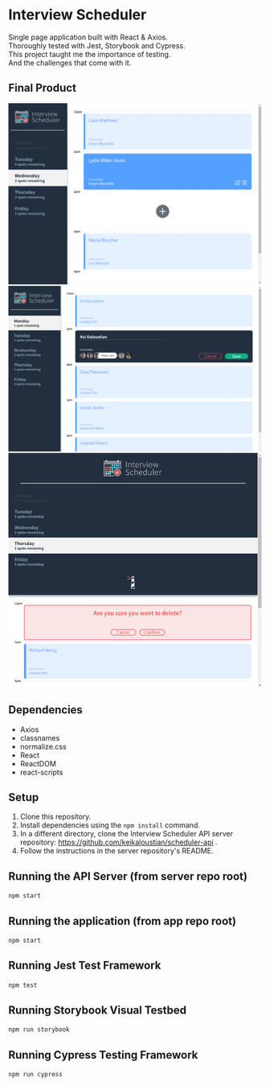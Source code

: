 # Interview Scheduler

Single page application built with React & Axios.  
Thoroughly tested with Jest, Storybook and Cypress.  
This project taught me the importance of testing.  
And the challenges that come with it.  

## Final Product
!["Appointments in display"](https://github.com/keikaloustian/scheduler/blob/master/docs/appointments.png?raw=true)
!["New appointment form"](https://github.com/keikaloustian/scheduler/blob/master/docs/new-appointment.png?raw=true)
!["Deletion confirmation"](https://github.com/keikaloustian/scheduler/blob/master/docs/delete-appointment.png?raw=true)

## Dependencies
* Axios
* classnames
* normalize.css
* React
* ReactDOM
* react-scripts

## Setup

1. Clone this repository.
2. Install dependencies using the `npm install` command.
3. In a different directory, clone the Interview Scheduler API server repository: https://github.com/keikaloustian/scheduler-api .
4. Follow the instructions in the server repository's README.

## Running the API Server (from server repo root)
```sh
npm start
```

## Running the application (from app repo root)
```sh
npm start
```

## Running Jest Test Framework

```sh
npm test
```

## Running Storybook Visual Testbed

```sh
npm run storybook
```

## Running Cypress Testing Framework

```sh
npm run cypress
```
